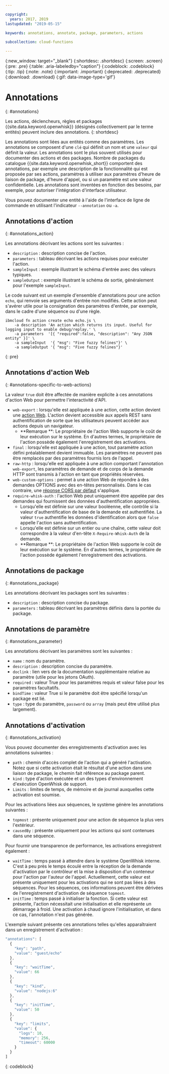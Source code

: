 ```yaml
---

copyright:
  years: 2017, 2019
lastupdated: "2019-05-15"

keywords: annotations, annotate, package, parameters, actions

subcollection: cloud-functions

---
```


{:new_window: target="_blank"}
{:shortdesc: .shortdesc}
{:screen: .screen}
{:pre: .pre}
{:table: .aria-labeledby="caption"}
{:codeblock: .codeblock}
{:tip: .tip}
{:note: .note}
{:important: .important}
{:deprecated: .deprecated}
{:download: .download}
{:gif: data-image-type='gif'}

# Annotations
{: #annotations}

Les actions, déclencheurs, règles et packages {{site.data.keyword.openwhisk}} (désignés collectivement par le terme entités) peuvent inclure des annotations.
{: shortdesc}

Les annotations sont liées aux entités comme des paramètres. Les annotations se composent d'une `clé` qui définit un nom et une `valeur` qui définit la valeur. Les annotations sont le plus souvent utilisés pour documenter des actions et des packages. Nombre de packages du catalogue {{site.data.keyword.openwhisk_short}} comportent des annotations, par exemple une description de la fonctionnalité qui est proposée par ses actions, paramètres à utiliser aux paramètres d'heure de liaison de package, d'heure d'appel, ou si un paramètre est une valeur confidentielle. Les annotations sont inventées en fonction des besoins, par exemple, pour autoriser l'intégration d'interface utilisateur.

Vous pouvez documenter une entité à l'aide de l'interface de ligne de commande en utilisant l'indicateur `--annotation` ou `-a`.

## Annotations d'action
{: #annotations_action}

Les annotations décrivant les actions sont les suivantes :

- `description` : description concise de l'action.
- `parameters` : tableau décrivant les actions requises pour exécuter l'action.
- `sampleInput` : exemple illustrant le schéma d'entrée avec des valeurs typiques.
- `sampleOutput` : exemple illustrant le schéma de sortie, généralement pour l'exemple `sampleInput`.



Le code suivant est un exemple d'ensemble d'annotations pour une action `echo`, qui renvoie ses arguments d'entrée non modifiés. Cette action peut s'avérer utile pour la consignation des paramètres d'entrée, par exemple, dans le cadre d'une séquence ou d'une règle.

```
ibmcloud fn action create echo echo.js \
    -a description 'An action which returns its input. Useful for logging input to enable debug/replay.' \
    -a parameters  '[{ "required":false, "description": "Any JSON entity" }]' \
    -a sampleInput  '{ "msg": "Five fuzzy felines"}' \
    -a sampleOutput '{ "msg": "Five fuzzy felines"}'
```
{: pre}

## Annotations d'action Web
{: #annotations-specific-to-web-actions}

La valeur `true` doit être affectée de manière explicite à ces annotations d'action Web pour permettre l'interactivité d'API.

- `web-export` : lorsqu'elle est appliquée à une action, cette action devient une [action Web](/docs/openwhisk?topic=cloud-functions-actions_web). L'action devient accessible aux appels REST sans authentification de sorte que les utilisateurs peuvent accéder aux actions depuis un navigateur.
    * **Remarque **: Le propriétaire de l'action Web supporte le coût de leur exécution sur le système. En d'autres termes, le propriétaire de l'action possède également l'enregistrement des activations.
- `final` : lorsqu'elle est appliquée à une action, tout paramètre action défini préalablement devient immuable. Les paramètres ne peuvent pas être remplacés par des paramètres fournis lors de l'appel.
- `raw-http` : lorsqu'elle est appliquée à une action comportant l'annotation `web-export`, les paramètres de demande et de corps de la demande HTTP sont transmis à l'action en tant que propriétés réservées.
- `web-custom-options` : permet à une action Web de répondre à des demandes OPTIONS avec des en-têtes personnalisés. Dans le cas contraire, une [réponse CORS par défaut](/docs/openwhisk?topic=cloud-functions-actions_web#actions_web_options) s'applique.
- `require-whisk-auth` : l'action Web peut uniquement être appelée par des demandes qui fournissent des données d'authentification appropriées.
    * Lorsqu'elle est définie sur une valeur booléenne, elle contrôle si la valeur d'authentification de base de la demande est authentifiée. La valeur `true` authentifie les données d'identification alors que `false` appelle l'action sans authentification.
    * Lorsqu'elle est définie sur un entier ou une chaîne, cette valeur doit correspondre à la valeur d'en-tête `X-Require-Whisk-Auth` de la demande.
    * **Remarque **: Le propriétaire de l'action Web supporte le coût de leur exécution sur le système. En d'autres termes, le propriétaire de l'action possède également l'enregistrement des activations.

## Annotations de package
{: #annotations_package}

Les annotations décrivant les packages sont les suivantes :

- `description` : description concise du package.
- `parameters` : tableau décrivant les paramètres définis dans la portée du package.

## Annotations de paramètre
{: #annotations_parameter}

Les annotations décrivant les paramètres sont les suivantes :

- `name` : nom du paramètre.
- `description` : description concise du paramètre.
- `doclink` : lien vers de la documentation supplémentaire relative au paramètre (utile pour les jetons OAuth).
- `required` : valeur True pour les paramètres requis et valeur false pour les paramètres facultatifs.
- `bindTime` : valeur True si le paramètre doit être spécifié lorsqu'un package est lié.
- `type` : type du paramètre, `password` ou `array` (mais peut être utilisé plus largement).

## Annotations d'activation
{: #annotations_activation}

Vous pouvez documenter des enregistrements d'activation avec les annotations suivantes :

- `path` : chemin d'accès complet de l'action qui a généré l'activation. Notez que si cette activation était le résultat d'une action dans une liaison de package, le chemin fait référence au package parent.
- `kind` : type d'action exécutée et un des types d'environnement d'exécution OpenWhisk de support.
- `Limits` : limites de temps, de mémoire et de journal auxquelles cette activation est soumise.

Pour les activations liées aux séquences, le système génère les annotations suivantes :

- `topmost` : présente uniquement pour une action de séquence la plus vers l'extérieur.
- `causedBy` : présente uniquement pour les actions qui sont contenues dans une séquence.

Pour fournir une transparence de performance, les activations enregistrent également :

- `waitTime` : temps passé à attendre dans le système OpenWhisk interne. C'est à peu près le temps écoulé entre la réception de la demande d'activation par le contrôleur et la mise à disposition d'un conteneur pour l'action par l'auteur de l'appel. Actuellement, cette valeur est présente uniquement pour les activations qui ne sont pas liées à des séquences. Pour les séquences, ces informations peuvent être dérivées de l'enregistrement d'activation de séquence `topmost`.
- `initTime` : temps passé à initialiser la fonction. Si cette valeur est présente, l'action nécessitait une initialisation et elle représente un démarrage à froid. Une activation à chaud ignore l'initialisation, et dans ce cas, l'annotation n'est pas générée.

L'exemple suivant présente ces annotations telles qu'elles apparaîtraient dans un enregistrement d'activation :

```javascript
"annotations": [
  {
    "key": "path",
    "value": "guest/echo"
  },
  {
    "key": "waitTime",
    "value": 66
  },
  {
    "key": "kind",
    "value": "nodejs:6"
  },
  {
    "key": "initTime",
    "value": 50
  },
  {
    "key": "limits",
    "value": {
      "logs": 10,
      "memory": 256,
      "timeout": 60000
    }
  }
]
```
{: codeblock}


